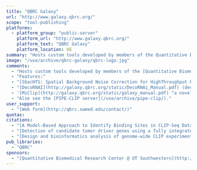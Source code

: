 ```yaml
---
title: "QBRC Galaxy"
url: "http://www.galaxy.qbrc.org/"
scope: "tool-publishing"
platforms:
  - platform_group: "public-server"
    platform_url: "http://www.galaxy.qbrc.org/"
    platform_text: "QBRC Galaxy"
    platform_location: US
summary: "Hosts custom tools developed by members of the Quantitative Biomedical Research Center @ University of Texas Southwestern for statistical analysis of various High Throughput Sequencing experiments. "
image: "/use/archive/qbrc-galaxy/qbrc-logo.jpg"
comments:
  - "Hosts custom tools developed by members of the [Quantitative Biomedical Research Center @ University of Texas Southwestern](http://qbrc.swmed.edu/) for statistical analysis of various High Throughput Sequencing experiments."
  - "Features:"
  - "[SbacHTS: Spatial Background Noise Correction for HighThroughput RNAi Screening](http://bioinformatics.oxfordjournals.org/content/early/2013/06/28/bioinformatics.btt358.abstract)"
  - "[DecoRNAI](http://galaxy.qbrc.org/static/DecoRNAi_Manual.pdf) (deconvolution analysis of RNAi screening data)"
  - '[MiClip](http://galaxy.qbrc.org/static/galaxy_manual.pdf) "a novel model-based approach to identify high-confidence protein-RNA binding sites in CLIP-Seq datasets"'
  - "Alse see the [PIPE-CLIP server](/use/archive/pipe-clip/)."
user_support:
  - "[Web form](http://qbrc.swmed.edu/contact/)"
quotas:
citations:
  - "[A Model-Based Approach to Identify Binding Sites in CLIP-Seq Data](http://www.plosone.org/article/info%3Adoi%2F10.1371%2Fjournal.pone.0093248) by Wang, *et al.*, [*PLoS ONE*](http://www.plosone.org/) 9(4): e93248. doi:10.1371/journal.pone.0093248"
  - "[Detection of candidate tumor driver genes using a fully integrated Bayesian approach](http://onlinelibrary.wiley.com/doi/10.1002/sim.6066/abstract) by Yang, *et al.*, *Statistics in Medicine*, doi: 10.1002/sim.6066"
  - "[Design and bioinformatics analysis of genome-wide CLIP experiments](http://nar.oxfordjournals.org/content/early/2015/05/09/nar.gkv439.full) by Wang, *et al.*, *Nucleic Acids Research* (2015) doi: 10.1093/nar/gkv439"
pub_libraries:
  - "QBRC"
sponsors:
  - "[Quantitative Biomedical Research Center @ UT Southwestern](http://qbrc.swmed.edu/)"
---
```

